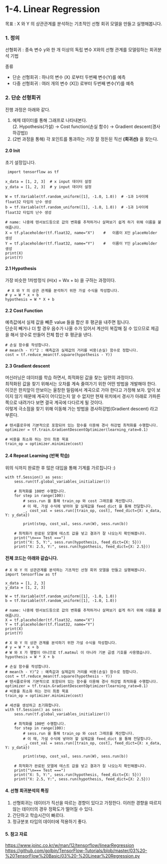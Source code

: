 # 1-4. Linear Regression

목표 : X 와 Y 의 상관관계를 분석하는 기초적인 선형 회귀 모델을 만들고 실행해봅니다.

### 1. 정의
선형회귀 : 종속 변수 y와 한 개 이상의 독립 변수 X와의 선형 관계를 모델링하는 회귀분석 기법 

종류
- 단순 선형회귀 : 하나의 변수 (X) 로부터 두번째 변수(Y)를 예측
- 다중 선형회귀 : 여러 개의 변수 (X[]) 로부터 두번째 변수(Y)를 예측

### 2. 단순 선형회귀
진행 과정은 아래와 같다.  

1. 예제 데이터를 통해 그래프로 나타내본다.  
(2. Hypothesis(가설) -> Cost function(손실 함수) -> Gradient descent(경사 하강법))  
3. (2번 과정을 통해) 각 포인트를 통과하는 가장 잘 정돈된 직선 **(회귀선)** 을 찾는다.

#### 2.0 Init
초기 설정입니다.
<pre><code> import tensorflow as tf

x_data = [1, 2, 3]	# x input 데이터 설정
y_data = [1, 2, 3]	# y input 데이터 설정

W = tf.Variable(tf.random_uniform([1], -1.0, 1.0))	# -1과 1사이에 float32 타입의 난수 생성
b = tf.Variable(tf.random_uniform([1], -1.0, 1.0))	# -1과 1사이에 float32 타입의 난수 생성

# name: 나중에 텐서보드등으로 값의 변화를 추적하거나 살펴보기 쉽게 하기 위해 이름을 붙여줍니다.
X = tf.placeholder(tf.float32, name="X")	# 	이름이 X인 placeHolder 생성
Y = tf.placeholder(tf.float32, name="Y")	# 	이름이 Y인 placeHolder 생성
print(X)
print(Y)
</code></pre>

#### 2.1 Hypothesis
가장 비슷한 1차방정식 (H(x) = Wx + b) 을 구하는 과정이다.
<pre><code> # X 와 Y 의 상관 관계를 분석하기 위한 가설 수식을 작성합니다.
# y = W * x + b
hypothesis = W * X + b</code></pre>

#### 2.2 Cost Function
예측값에서 실제 값을 빼준 value 들을 합산 후 평균을 내주면 됩니다.  
단순히 빼거나 더 할 경우 음수가 나올 수가 있어서 계산이 복잡해 질 수 있으므로 제곱을 해서 양수로 만들어 전체 합산 후 평균을 낸다.

<pre><code># 손실 함수를 작성합니다.
# mean(h - Y)^2 : 예측값과 실제값의 거리를 비용(손실) 함수로 정합니다.
cost = tf.reduce_mean(tf.square(hypothesis - Y))
</code></pre>

#### 2.3 Gradient descent
머신러닝은 데이터를 학습 하면서, 최적화된 값을 찾는 일련의 과정이다.  
최적화된 값을 찾기 위해서는 오차를 계속 줄여가기 위한 어떤 방법을 개발해야 한다.  
이것은 한치앞이 안보이는 울창한 밀림에서 계곡으로 가야 한다고 가정해 보자. 앞이 보이지 않기 때문에 계곡이 어디있는지 알 수 없지만 현재 위치에서 경사가 아래로 가파른쪽으로 내려가다 보면 결국 계곡에 다다르게 될 것이다.  
이렇게 극소점을 찾기 위해 이동해 가는 방법을 경사하강법(Gradient descent) 라고 부른다.

<pre><code># 텐서플로우에 기본적으로 포함되어 있는 함수를 이용해 경사 하강법 최적화를 수행합니다.
optimizer = tf.train.GradientDescentOptimizer(learning_rate=0.1)

# 비용을 최소화 하는 것이 최종 목표
train_op = optimizer.minimize(cost)
</code></pre>

#### 2.4 Repeat Learning (반복 학습)
위의 식까지 완료한 후 많은 대입을 통해 기계를 가르칩니다 :)
<pre><code>with tf.Session() as sess:
    sess.run(tf.global_variables_initializer())

    # 최적화를 100번 수행합니다.
    for step in range(100):
        # sess.run 을 통해 train_op 와 cost 그래프를 계산합니다.
        # 이 때, 가설 수식에 넣어야 할 실제값을 feed_dict 을 통해 전달합니다.
        _, cost_val = sess.run([train_op, cost], feed_dict={X: x_data, Y: y_data})

        print(step, cost_val, sess.run(W), sess.run(b))

    # 최적화가 완료된 모델에 테스트 값을 넣고 결과가 잘 나오는지 확인해봅니다.
    print("\n=== Test ===")
    print("X: 5, Y:", sess.run(hypothesis, feed_dict={X: 5}))
    print("X: 2.5, Y:", sess.run(hypothesis, feed_dict={X: 2.5}))
</code></pre>

#### 전체 코드는 아래와 같습니다.
<pre><code># X 와 Y 의 상관관계를 분석하는 기초적인 선형 회귀 모델을 만들고 실행해봅니다.
import tensorflow as tf

x_data = [1, 2, 3]
y_data = [1, 2, 3]

W = tf.Variable(tf.random_uniform([1], -1.0, 1.0))
b = tf.Variable(tf.random_uniform([1], -1.0, 1.0))

# name: 나중에 텐서보드등으로 값의 변화를 추적하거나 살펴보기 쉽게 하기 위해 이름을 붙여줍니다.
X = tf.placeholder(tf.float32, name="X")
Y = tf.placeholder(tf.float32, name="Y")
print(X)
print(Y)

# X 와 Y 의 상관 관계를 분석하기 위한 가설 수식을 작성합니다.
# y = W * x + b
# W 와 X 가 행렬이 아니므로 tf.matmul 이 아니라 기본 곱셈 기호를 사용했습니다.
hypothesis = W * X + b

# 손실 함수를 작성합니다.
# mean(h - Y)^2 : 예측값과 실제값의 거리를 비용(손실) 함수로 정합니다.
cost = tf.reduce_mean(tf.square(hypothesis - Y))
# 텐서플로우에 기본적으로 포함되어 있는 함수를 이용해 경사 하강법 최적화를 수행합니다.
optimizer = tf.train.GradientDescentOptimizer(learning_rate=0.1)
# 비용을 최소화 하는 것이 최종 목표
train_op = optimizer.minimize(cost)

# 세션을 생성하고 초기화합니다.
with tf.Session() as sess:
    sess.run(tf.global_variables_initializer())

    # 최적화를 100번 수행합니다.
    for step in range(100):
        # sess.run 을 통해 train_op 와 cost 그래프를 계산합니다.
        # 이 때, 가설 수식에 넣어야 할 실제값을 feed_dict 을 통해 전달합니다.
        _, cost_val = sess.run([train_op, cost], feed_dict={X: x_data, Y: y_data})

        print(step, cost_val, sess.run(W), sess.run(b))

    # 최적화가 완료된 모델에 테스트 값을 넣고 결과가 잘 나오는지 확인해봅니다.
    print("\n=== Test ===")
    print("X: 5, Y:", sess.run(hypothesis, feed_dict={X: 5}))
    print("X: 2.5, Y:", sess.run(hypothesis, feed_dict={X: 2.5}))
</code></pre>

#### 4. 선형 회귀분석의 특징
1. 선형회귀는 데이터가 직선을 따르는 경향이 있다고 가정한다. 이러한 경향을 따르지 않는 데이터의 경우 정확도가 떨어질 수 있다.  
2. 간단하고 학습시간이 빠르다.  
3. 정규분포 타입의 데이터에 적용하기 좋다.  

#### 5. 참고 자료
https://www.joinc.co.kr/w/man/12/tensorflow/linearRegression  
https://github.com/golbin/TensorFlow-Tutorials/blob/master/03%20-%20TensorFlow%20Basic/03%20-%20Linear%20Regression.py
